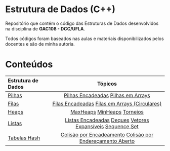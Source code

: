 # Estrutura de Dados (C++)

Repositório que contém o código das Estruturas de Dados desenvolvidos na disciplina de **GAC108 - DCC/UFLA**.

Todos códigos foram baseados nas aulas e materiais disponibilizados pelos docentes e são de minha autoria.

# Conteúdos

Estrutura de Dados | Tópicos
:-- | :--:
[Pilhas](pilha) | [Pilhas Encadeadas](pilha/pilhaEncadeada)     [Pilhas em Arrays](pilha/pilhaArr)
[Filas](fila) | [Filas Encadeadas](fila/filaEncadeada/)     [Filas em Arrays (Circulares)](fila/filaArr/)
[Heaps](heap) | [MaxHeaps](heap/maxHeap)        [MinHeaps](heap/minHeap)        [Torneios](heap/torneio)
[Listas]() | [Listas Encadeadas]()      [Deques]()      [Vetores Expansíveis]()     [Sequence Set]()
[Tabelas Hash]() | [Colisão por Encadeamento]()     [Colisão por Endereçamento Aberto]()